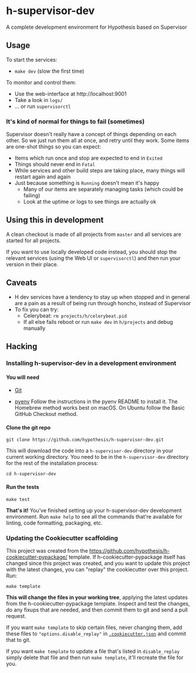 # h-supervisor-dev

A complete development environment for Hypothesis based on Supervisor

Usage
-----

To start the services:

  * `make dev` (slow the first time)

To monitor and control them:

  * Use the web-interface at http://localhost:9001
  * Take a look in `logs/`
  * ... or run `supervisorctl`

### It's kind of normal for things to fail (sometimes)

Supervisor doesn't really have a concept of things depending on each other. So 
we just run them all at once, and retry until they work. Some items are one-shot
things so you can expect:

 * Items which run once and stop are expected to end in `Exited`
 * Things should never end in `Fatal`
 * While services and other build steps are taking place, many things will 
   restart again and again
 * Just because something is `Running` doesn't mean it's happy
   * Many of our items are separately managing tasks (which could be failing)
   * Look at the uptime or logs to see things are actually ok
 

Using this in development
-------------------------

A clean checkout is made of all projects from `master` and all services 
are started for all projects.

If you want to use locally developed code instead, you should stop the
relevant services (using the Web UI or `supervisorctl`) and then run your 
version in their place.

Caveats
-------

 * H dev services have a tendency to stay up when stopped and in general are a 
   pain as a result of being run through honcho, instead of Supervisor
 * To fix you can try:
   * Celerybeat: `rm projects/h/celerybeat.pid`
   * If all else fails reboot or run `make dev` in `h/projects` and debug manually

Hacking
-------

### Installing h-supervisor-dev in a development environment

#### You will need

* [Git](https://git-scm.com/)

* [pyenv](https://github.com/pyenv/pyenv)
  Follow the instructions in the pyenv README to install it.
  The Homebrew method works best on macOS.
  On Ubuntu follow the Basic GitHub Checkout method.

#### Clone the git repo

```terminal
git clone https://github.com/hypothesis/h-supervisor-dev.git
```

This will download the code into a `h-supervisor-dev` directory
in your current working directory. You need to be in the
`h-supervisor-dev` directory for the rest of the installation
process:

```terminal
cd h-supervisor-dev
```

#### Run the tests

```terminal
make test
```

**That's it!** You’ve finished setting up your h-supervisor-dev
development environment. Run `make help` to see all the commands that're
available for linting, code formatting, packaging, etc.

### Updating the Cookiecutter scaffolding

This project was created from the
https://github.com/hypothesis/h-cookiecutter-pypackage/ template.
If h-cookiecutter-pypackage itself has changed since this project was created, and
you want to update this project with the latest changes, you can "replay" the
cookiecutter over this project. Run:

```terminal
make template
```

**This will change the files in your working tree**, applying the latest
updates from the h-cookiecutter-pypackage template. Inspect and test the
changes, do any fixups that are needed, and then commit them to git and send a
pull request.

If you want `make template` to skip certain files, never changing them, add
these files to `"options.disable_replay"` in
[`.cookiecutter.json`](.cookiecutter.json) and commit that to git.

If you want `make template` to update a file that's listed in `disable_replay`
simply delete that file and then run `make template`, it'll recreate the file
for you.
